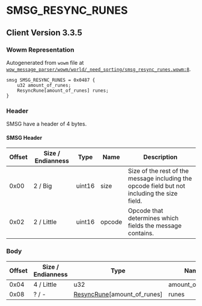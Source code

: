 # SMSG_RESYNC_RUNES

## Client Version 3.3.5

### Wowm Representation

Autogenerated from `wowm` file at [`wow_message_parser/wowm/world/_need_sorting/smsg_resync_runes.wowm:8`](https://github.com/gtker/wow_messages/tree/main/wow_message_parser/wowm/world/_need_sorting/smsg_resync_runes.wowm#L8).
```rust,ignore
smsg SMSG_RESYNC_RUNES = 0x0487 {
    u32 amount_of_runes;
    ResyncRune[amount_of_runes] runes;
}
```
### Header

SMSG have a header of 4 bytes.

#### SMSG Header

| Offset | Size / Endianness | Type   | Name   | Description |
| ------ | ----------------- | ------ | ------ | ----------- |
| 0x00   | 2 / Big           | uint16 | size   | Size of the rest of the message including the opcode field but not including the size field.|
| 0x02   | 2 / Little        | uint16 | opcode | Opcode that determines which fields the message contains.|

### Body

| Offset | Size / Endianness | Type | Name | Description | Comment |
| ------ | ----------------- | ---- | ---- | ----------- | ------- |
| 0x04 | 4 / Little | u32 | amount_of_runes |  |  |
| 0x08 | ? / - | [ResyncRune](resyncrune.md)[amount_of_runes] | runes |  |  |

